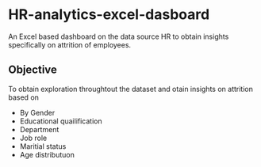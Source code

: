 # HR-analytics-excel-dasboard
An Excel based dashboard on the data source HR to obtain insights specifically on attrition of employees.

## Objective
To obtain exploration throughtout the dataset and otain insights on attrition based on 

- By Gender
- Educational quailification
- Department
- Job role
- Maritial status
- Age distributuon


